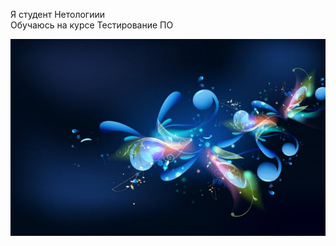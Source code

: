 Я студент Нетологиии  
Обучаюсь на курсе Тестирование ПО  

![Картинка](https://github.com/Helga52/Zadanie3/blob/main/1547368057_27.jpg)
